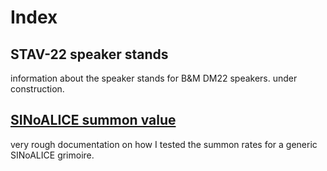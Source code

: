 # Index

## STAV-22 speaker stands
information about the speaker stands for B&M DM22 speakers.
under construction.


## [SINoALICE summon value](https://fohfuu.github.io/SINoALICE)
very rough documentation on how I tested the summon rates for a generic SINoALICE grimoire.














